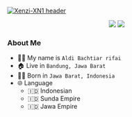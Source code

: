 [![Xenzi-XN1 header](https://i.ibb.co/JHYt4DC/20221022-102141.jpg)](https://github.com/Xenzi-XN1/)


<p align="center">
  <img src="https://visitor-badge.laobi.icu/badge?page_id=Xenzi-XN1.Xenzi-XN1" />
  <a href="https://github.com/Xenzi-XN1"><img src="https://img.shields.io/github/followers/Xenzi-XN1?label=followers&style=social"/></a>
  </a>
</p>

### About Me

 - 👨‍🦱 My name is `Aldi Bachtiar rifai`
 - 🏠 Live in `Bandung, Jawa Barat`
 - 👶🏻 Born in `Jawa Barat, Indonesia`
 - 🌐 Language
   - 🇮🇩 Indonesian
   - 🇮🇩 Sunda Empire
   - 🇮🇩 Jawa Empire

